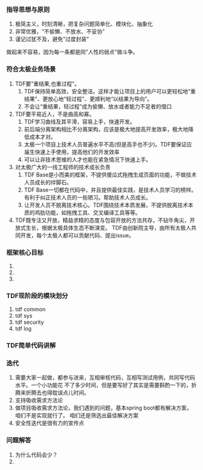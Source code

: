 ### 指导思想与原则
1. 极简主义，时刻清晰，把复杂问题简单化、模块化、抽象化
1. 非常优雅，“不偷懒、不放水、不妥协”
1. 谨记过犹不及，避免"过度封装"  

做起来不容易，因为每一条都是同"人性的弱点"做斗争。

### 符合太极业务场景
1. TDF要"重结果,也重过程"。
    1. TDF保持简单高效，安全整洁。这样才能让项目上的用户可以更轻松地"重结果"、更放心地“轻过程”、更顺利地“以结果为导向”。
    1. 不会让“重结果，轻过程”成为偷懒、放水或者能力不足者的借口
1. TDF要平易近人，不是曲高和寡。
    1. TDF学习曲线及其平滑，容易上手，快速开发。
    1. 前后端分离架构相比不分离架构，应该是极大地提高开发效率，极大地降低成本才对。
    1. 太极一个项目上技术人员普遍水平不高(但是高手也不少)。TDF要保证应届生快速上手使用，提高他们的开发效率
    1. 可以让非技术思维的人才也能在紧急情况下快速上手。
1. 对太极广大的一线工程师的技术成长负责
    1. TDF Base是小而美的框架，不提供傻瓜式拖拽生成页面的功能，不做技术人员成长的绊脚石。
    1. TDF Base一切都在代码中，并且提供最佳实践，是技术人员学习的榜样。有利于纠正技术人员的一些陋习。帮助技术人员成长。
    1. 让开发人员不脱离技术核心。TDF围绕技术本质发展，不提供脱离技术本质的鸡肋功能，如拖拽工具、交叉编译工具等等。
1. TDF既专注又开放，精益求精的态度与包容开放的方法共存，不钻牛角尖，开放式生长，根据太极具体生态不断演变。
TDF由创新院主导，由所有太极人共同开发，每个太极人都可以贡献代码、提出issue。
    
### 框架核心目标
1. 
1.
1. 

### TDF现阶段的模块划分
1. tdf common
1. tdf sys
1. tdf security
1. tdf log

### TDF简单代码讲解

### 迭代
1. 需要大家一起做，都参与进来，互相审核代码，互相写测试用例，共同写代码水平。一个小功能花
不了多少时间，但是要写好了其实是需要斟酌一下的，折腾来折腾去也得耽误点儿时间。
1. 支持吸收需求方法论
1. 做项目吸收需求方法论，我们遇到的问题，基本spring boot都有解决方案，咱们不是实现就行了。
咱们还是筛选出最佳解决方案
1. 安全性迭代是很有力的宣传点


### 问题解答
1. 为什么代码会少？
1. 

